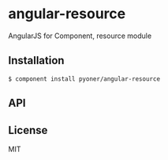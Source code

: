 
# angular-resource

  AngularJS for Component, resource module

## Installation

    $ component install pyoner/angular-resource

## API

   

## License

  MIT
